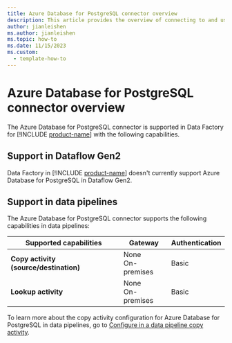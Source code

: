 ```yaml
---
title: Azure Database for PostgreSQL connector overview
description: This article provides the overview of connecting to and using Azure Database for PostgreSQL data in Data Factory.
author: jianleishen
ms.author: jianleishen
ms.topic: how-to
ms.date: 11/15/2023
ms.custom:
  - template-how-to
---
```


# Azure Database for PostgreSQL connector overview

The Azure Database for PostgreSQL connector is supported in Data Factory for [!INCLUDE [product-name](../includes/product-name.md)] with the following capabilities.


## Support in Dataflow Gen2

Data Factory in [!INCLUDE [product-name](../includes/product-name.md)] doesn't currently support Azure Database for PostgreSQL in Dataflow Gen2.

## Support in data pipelines

The Azure Database for PostgreSQL connector supports the following capabilities in data pipelines:

| Supported capabilities | Gateway | Authentication |
| --- | --- | ---|
| **Copy activity (source/destination)** | None <br> On-premises | Basic |
| **Lookup activity** | None <br> On-premises | Basic |

To learn more about the copy activity configuration for Azure Database for PostgreSQL in data pipelines, go to [Configure in a data pipeline copy activity](connector-azure-database-for-postgresql-copy-activity.md).
